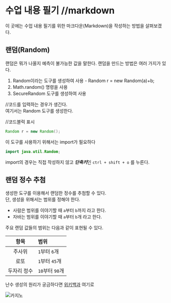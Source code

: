 # 수업 내용 필기 //markdown

이 곳에는 수업 내용 필기를 위한 마크다운(Markdown)을 작성하는 방법을 살펴보겠다.

## 랜덤(Random)

랜덤은 뭐가 나올지 예측이 불가능한 값을 말한다.
랜덤을 만드는 방법은 여러 가지가 있다.  
1. Random이라는 도구를 생성하여 사용 - Random r = new Random(a)+b;
2. Math.random() 명령을 사용
3. SecureRandom 도구를 생성하여 사용

//코드를 입력하는 경우가 생긴다.  
여기서는 Random 도구를 생성한다.

//코드블럭 표시
```java
Random r = new Random();
```

이 도구를 사용하기 위해서는 import가 필요하다  
```java
import java.util.Random;
```

import의 경우는 직접 작성하지 않고 *****단축키*****인 `ctrl + shift + o` 를 누른다.

## 랜덤 정수 추첨  
생성한 도구를 이용해서 랜덤한 정수를 추첨할 수 있다.  
단, 생성을 위해서는 범위를 정해야 한다.  
  
- 사람은 범위를 이야기할 때 `a`부터 `b`까지 라고 한다.
- 자바는 범위를 이야기할 때 `a`부터 `b`개 라고 한다.

주요 랜덤 값들의 범위는 다음과 같이 표현될 수 있다.

| 항목 | 범위 |
| :---: | :--- |
| 주사위 | `1`부터 `6`개 |
| 로또 | `1`부터 `45`개 |
| 두자리 정수 | `10`부터 `90`개 |

난수 생성의 원리가 궁금하다면 [위키백과](https://ko.wikipedia.org/wiki/%EB%82%9C%EC%88%98) 여기로  

![카지노](https://www.ramadajeju.co.kr/RamadaPlazaJeju_common/images/homepage/facilities/CASINO03.jpg)

